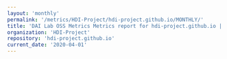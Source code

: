 ```yaml
---
layout: 'monthly'
permalink: '/metrics/HDI-Project/hdi-project.github.io/MONTHLY/'
title: 'DAI Lab OSS Metrics Metrics report for hdi-project.github.io | MONTHLY-REPORT-2020-04-01'
organization: 'HDI-Project'
repository: 'hdi-project.github.io'
current_date: '2020-04-01'
---
```


